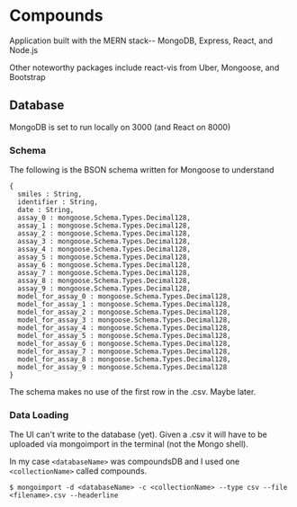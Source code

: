 # Compounds
Application built with the MERN stack-- MongoDB, Express, React, and Node.js

Other noteworthy packages include react-vis from Uber, Mongoose, and Bootstrap

## Database

MongoDB is set to run locally on 3000 (and React on 8000)

### Schema

The following is the BSON schema written for Mongoose to understand

```
{
  smiles : String,
  identifier : String,
  date : String,
  assay_0 : mongoose.Schema.Types.Decimal128,
  assay_1 : mongoose.Schema.Types.Decimal128,
  assay_2 : mongoose.Schema.Types.Decimal128,
  assay_3 : mongoose.Schema.Types.Decimal128,
  assay_4 : mongoose.Schema.Types.Decimal128,
  assay_5 : mongoose.Schema.Types.Decimal128,
  assay_6 : mongoose.Schema.Types.Decimal128,
  assay_7 : mongoose.Schema.Types.Decimal128,
  assay_8 : mongoose.Schema.Types.Decimal128,
  assay_9 : mongoose.Schema.Types.Decimal128,
  model_for_assay_0 : mongoose.Schema.Types.Decimal128,
  model_for_assay_1 : mongoose.Schema.Types.Decimal128,
  model_for_assay_2 : mongoose.Schema.Types.Decimal128,
  model_for_assay_3 : mongoose.Schema.Types.Decimal128,
  model_for_assay_4 : mongoose.Schema.Types.Decimal128,
  model_for_assay_5 : mongoose.Schema.Types.Decimal128,
  model_for_assay_6 : mongoose.Schema.Types.Decimal128,
  model_for_assay_7 : mongoose.Schema.Types.Decimal128,
  model_for_assay_8 : mongoose.Schema.Types.Decimal128,
  model_for_assay_9 : mongoose.Schema.Types.Decimal128
}
```

The schema makes no use of the first row in the .csv. Maybe later.

### Data Loading

The UI can't write to the database (yet). Given a .csv it will have to be uploaded via mongoimport in the terminal (not the Mongo shell).

In my case `<databaseName>` was compoundsDB and I used one `<collectionName>` called compounds.

`$ mongoimport -d <databaseName> -c <collectionName> --type csv --file <filename>.csv --headerline`

